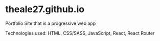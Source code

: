 # theale27.github.io
Portfolio Site that is a progressive web app

Technologies used: HTML, CSS/SASS, JavaScript, React, React Router
